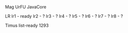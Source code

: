 Mag UrFU JavaCore

LR
lr1 - ready
lr2 - ?
lr3 - ?
lr4 - ?
lr5 - ?
lr6 - ?
lr7 - ?
lr8 - ?

Timus list-ready
1293
